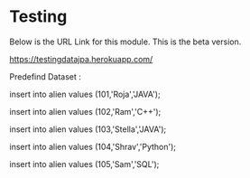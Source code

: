 # Testing

Below is the URL Link for this module. This is the beta version.

https://testingdatajpa.herokuapp.com/


Predefind Dataset :

insert into alien values (101,'Roja','JAVA');

insert into alien values (102,'Ram','C++');

insert into alien values (103,'Stella','JAVA');

insert into alien values (104,'Shrav','Python');

insert into alien values (105,'Sam','SQL');

